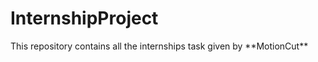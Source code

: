# InternshipProject

<p>This repository contains all the internships task given by **MotionCut**</p>
